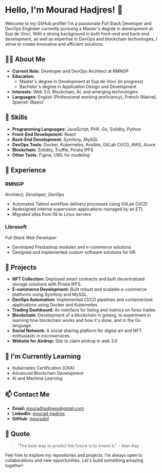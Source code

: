 # Hello, I'm Mourad Hadjres! 👋

Welcome to my GitHub profile! I'm a passionate Full Stack Developer and DevOps Engineer currently pursuing a Master's degree in development at Sup de Vinci. With a strong background in both front-end and back-end development, as well as expertise in DevOps and blockchain technologies, I strive to create innovative and efficient solutions.

## 🧑‍💻 About Me

- **Current Role:** Developer and DevOps Architect at RMNGP
- **Education:** 
  - Master's degree in Development at Sup de Vinci (in progress)
  - Bachelor's degree in Application Design and Development
- **Interests:** Web 3.0, Blockchain, AI, and emerging technologies
- **Languages:** English (Professional working proficiency), French (Native), Spanish (Basic)

## 🔧 Skills

- **Programming Languages:** JavaScript, PHP, Go, Solidity, Python
- **Front-End Development:** React
- **Back-End Development:** Symfony, MySQL
- **DevOps Tools:** Docker, Kubernetes, Ansible, GitLab CI/CD, AWS, Azure
- **Blockchain:** Solidity, Truffle, Pinata IPFS
- **Other Tools:** Figma, UML for modeling

## 💼 Experience

### RMNGP
*Architect, Developer, DevOps*
- Automated Talend workflow delivery processes using GitLab CI/CD
- Redesigned internal supervision applications managed by an ETL
- Migrated sites from IIS to Linux servers

### Librasoft
*Full Stack Web Developer*
- Developed Prestashop modules and e-commerce solutions
- Designed and implemented custom software solutions for HR

## 🚀 Projects

- **NFT Collection:** Deployed smart contracts and built decentralized storage solutions with Pinata IPFS.
- **E-commerce Development:** Built robust and scalable e-commerce platforms using Symfony and MySQL.
- **DevOps Automation:** Implemented CI/CD pipelines and containerized applications using Docker and Kubernetes.
- **Trading Dashboard:** An interface for listing and metrics on forex trades
- **Blockchain:** Development of a blockchain in golang, to experiment in learning how blockchain works and how it's done, and in the Go language.
- **Social Network:** A social sharing platform for digital art and NFT enthusiasts in microservices
- **Website for Airdrop:** Site to claim airdrop in web 3.0

## 🌱 I'm Currently Learning

- Kubernetes Certification (CKA)
- Advanced Blockchain Development
- AI and Machine Learning

## 📫 Contact Me

- **Email:** mouradhadjresp@gmail.com
- **LinkedIn:** [mourad-hadjres](https://www.linkedin.com/in/mouradhadjres)
- **GitHub:** [mouradof](https://github.com/mouradof)

## 📝 Quote

> "The best way to predict the future is to invent it." – Alan Kay

Feel free to explore my repositories and projects. I'm always open to collaborations and new opportunities. Let's build something amazing together!
